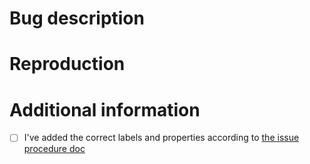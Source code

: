 # Bug description

# Reproduction

# Additional information

- [ ] I've added the correct labels and properties according to [the issue procedure doc](https://gitlab.ewi.tudelft.nl/cse2000-software-project/2023-2024/cluster-n/11c/atypical-speech-project/-/blob/main/docs/issues-and-mrs.md)
